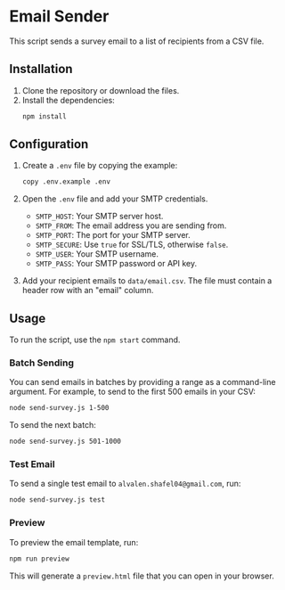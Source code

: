 # Email Sender

This script sends a survey email to a list of recipients from a CSV file.

## Installation

1.  Clone the repository or download the files.
2.  Install the dependencies:
    ```bash
    npm install
    ```

## Configuration

1.  Create a `.env` file by copying the example:
    ```bash
    copy .env.example .env
    ```
2.  Open the `.env` file and add your SMTP credentials.

    - `SMTP_HOST`: Your SMTP server host.
    - `SMTP_FROM`: The email address you are sending from.
    - `SMTP_PORT`: The port for your SMTP server.
    - `SMTP_SECURE`: Use `true` for SSL/TLS, otherwise `false`.
    - `SMTP_USER`: Your SMTP username.
    - `SMTP_PASS`: Your SMTP password or API key.

3.  Add your recipient emails to `data/email.csv`. The file must contain a header row with an "email" column.

## Usage

To run the script, use the `npm start` command.

### Batch Sending

You can send emails in batches by providing a range as a command-line argument. For example, to send to the first 500 emails in your CSV:

```bash
node send-survey.js 1-500
```

To send the next batch:

```bash
node send-survey.js 501-1000
```

### Test Email

To send a single test email to `alvalen.shafel04@gmail.com`, run:

```bash
node send-survey.js test
```

### Preview

To preview the email template, run:

```bash
npm run preview
```

This will generate a `preview.html` file that you can open in your browser.

